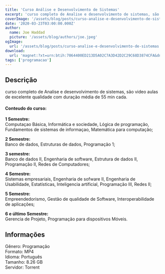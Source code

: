 ```yaml
---
title: 'Curso Análise e Desenvolvimento de Sistemas'
excerpt: 'curso completo de Analise e desenvolvimento de sistemas, são video aulas de excelente qualidade com duração média de 55 min cada. Conteudo do curso:   1 Semestre:  Computaçao Básica, Informática e sociedade, Lógica de programação, Fundamentos de sistemas de'
coverImage: '/assets/blog/posts/curso-analise-e-desenvolvimento-de-sistemas.jpg'
date: '2020-03-23T03:00:00.000Z'
author:
  name: Joe Haddad
  picture: '/assets/blog/authors/joe.jpeg'
ogImage:
  url: '/assets/blog/posts/curso-analise-e-desenvolvimento-de-sistemas.jpg'
download:
  url: 'magnet:?xt=urn:btih:7064400ED213D5A02C7A3D42D2C29C68D3874CFA&dn=curso%20video%20aula%20analise%20e%20desenvolvimento%20de%20sistemas%20%28%20programacao%20%29&tr=udp%3a%2f%2ftracker.openbittorrent.com%3a1337%2fannounce&tr=udp%3a%2f%2ftracker.opentrackr.org%3a1337%2fannounce'
tags: ['programacao']
---
```

<h2>Descrição</h2>
<p></p><p>curso completo de Analise e desenvolvimento de sistemas, são video aulas de excelente qualidade com duração média de 55 min cada.</p><h4>Conteudo do curso:</h4><p><strong>1 Semestre:</strong><br/>Computaçao Básica, Informática e sociedade, Lógica de programação, Fundamentos de sistemas de informaçao, Matemática para computação;</p><p><strong>2 Semestre:</strong><br/>Banco de dados, Estruturas de dados, Programação 1;</p><p><strong>3 semestre:</strong><br/>Banco de dados II, Engenharia de software, Estrutura de dados II, Programação II, Redes de Computadores;</p><p><strong>4 Semestre:</strong><br/>Sistemas empresariais, Engenharia de sofware II, Engenharia de Usabilidade, Estatísticas, Inteligencia artificial, Programação III, Redes II;</p><p><strong>5 Semestre:</strong><br/>Empreendedorismo, Gestão de qualidade de Software, Interoperabilidade de aplicações;</p><p><strong>6 e último Semestre:</strong><br/>Gerencia de Projeto, Programação para dispositivos Móveis.</p><h2>Informações</h2><p>Gênero: Programação<br/>Formato: MP4<br/>Idioma: Português<br/>Tamanho: 8.26 GB<br/>Servidor: Torrent</p>